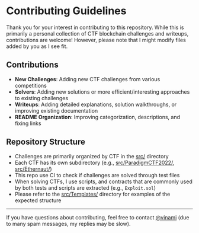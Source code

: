 # Contributing Guidelines

Thank you for your interest in contributing to this repository. While this is primarily a personal collection of CTF blockchain challenges and writeups, contributions are welcome! However, please note that I might modify files added by you as I see fit.

## Contributions
- **New Challenges**: Adding new CTF challenges from various competitions
- **Solvers**: Adding new solutions or more efficient/interesting approaches to existing challenges
- **Writeups**: Adding detailed explanations, solution walkthroughs, or improving existing documentation
- **README Organization**: Improving categorization, descriptions, and fixing links

## Repository Structure
- Challenges are primarily organized by CTF in the [src/](src/) directory
- Each CTF has its own subdirectory (e.g., [src/ParadigmCTF2022/](src/ParadigmCTF2022/), [src/Ethernaut/](src/Ethernaut/))
- This repo use CI to check if challenges are solved through test files
- When solving CTFs, I use scripts, and contracts that are commonly used by both tests and scripts are extracted (e.g., `Exploit.sol`)
- Please refer to the [src/Templates/](src/Templates/) directory for examples of the expected structure

---

If you have questions about contributing, feel free to contact [@vinami](https://x.com/vinami) (due to many spam messages, my replies may be slow).

